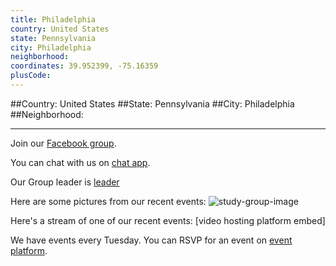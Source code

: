 ```yaml
---
title: Philadelphia
country: United States
state: Pennsylvania
city: Philadelphia
neighborhood: 
coordinates: 39.952399, -75.16359
plusCode:
---
```


##Country: United States
##State: Pennsylvania
##City: Philadelphia
##Neighborhood: 
*****
Join our [Facebook group](https://www.facebook.com/groups/free.code.camp.philadelphia).

You can chat with us on [chat app]().

Our Group leader is [leader]()

Here are some pictures from our recent events:
![study-group-image]()

Here's a stream of one of our recent events:
[video hosting platform embed]

We have events every Tuesday. You can RSVP for an event on [event platform]().
